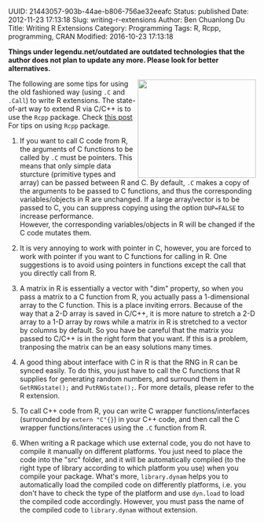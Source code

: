 UUID: 21443057-903b-44ae-b806-756ae32eeafc
Status: published
Date: 2012-11-23 17:13:18
Slug: writing-r-extensions
Author: Ben Chuanlong Du
Title: Writing R Extensions
Category: Programming
Tags: R, Rcpp, programming, CRAN
Modified: 2016-10-23 17:13:18

**Things under legendu.net/outdated are outdated technologies that the author does not plan to update any more. Please look for better alternatives.**

<img src="http://dclong.github.io/media/r/r.png" height="200" width="240" align="right"/>

The following are some tips for using the old fashioned way (using `.C` and `.Call`) 
to write R extensions. 
The state-of-art way to extend R via C/C++ is to use the `Rcpp` package.
Check [this post](http://dclong.github.io/en/2012/09/rcpp-rocks/) For tips on using `Rcpp` package.

1. If you want to call C code from R, 
the arguments of C functions to be called by `.C` must be pointers. 
This means that only simple data sturcture (primitive types and array) 
can be passed between R and C.
By default, 
`.C` makes a copy of the arguments to be passed to C functions, 
and thus the corresponding variables/objects in R are unchanged. 
If a large array/vector is to be passed to C, 
you can suppress copying using the option `DUP=FALSE` to increase performance.  
However, 
the corresponding variables/objects in R will be changed if the C code mutates them.

2. It is very annoying to work with pointer in C, 
however, 
you are forced to work with pointer if you want to C functions for calling in R. 
One suggestions is to avoid using pointers in functions except
the call that you directly call from R.

3. A matrix in R is essentially a vector with "dim" property, 
so when you pass a matrix to a C function from R, 
you actually pass a 1-dimensional array to the C function. 
This is a place inviting errors. 
Because of the way that a 2-D array is saved in C/C++, 
it is more nature to stretch a 2-D array to a 1-D array by rows 
while a matrix in R is stretched to a vector by columns by default. 
So you have be careful that the matrix you passed to C/C++ is 
in the right form that you want. 
If this is a problem, 
tranposing the matrix can be an easy solutions many times.

4. A good thing about interface with C in R is that the RNG in R can be synced easily. 
To do this, 
you just have to call the C functions that R supplies for generating random numbers, 
and surround them in `GetRNGstate();` and  `PutRNGstate();`. 
For more details, 
please refer to the R extension.

5. To call C++ code from R, 
you can write C wrapper functions/interfaces (surrounded by  `extern "C"{}`) in your C++ code, 
and then call the C wrapper functions/interaces using the `.C` function from R.

6. When writing a R package which use external code, 
you do not have to compile it manually on different platforms. 
You just need to place the code into the "src" folder, 
and it will be automatically compiled 
(to the right type of library according to which platform you use) 
when you compile your package. 
What's more, 
`library.dynam` helps you to automatically load the compiled code on differently platforms, 
i.e. you don't have to check the type of the platform 
and use `dyn.load` to load the compiled code accordingly. 
However, 
you must pass the name of the compiled code to `library.dynam` without extension.


